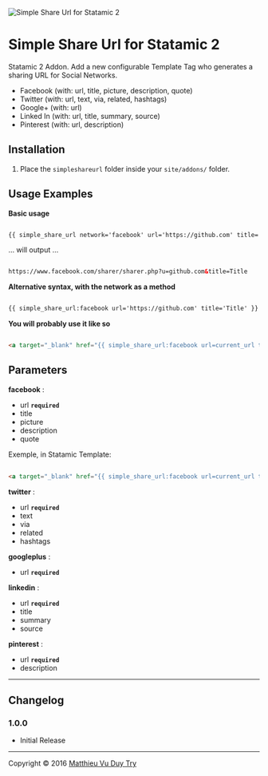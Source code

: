 ![Simple Share Url for Statamic 2](https://github.com/mvdt/statamic-simpleshareurl/raw/master/SimpleShareUrl/resources/banner.jpg)

# Simple Share Url for Statamic 2

Statamic 2 Addon. Add a new configurable Template Tag who generates a sharing URL for Social Networks.

* Facebook (with: url, title, picture, description, quote)
* Twitter (with: url, text, via, related, hashtags)
* Google+ (with: url)
* Linked In (with: url, title, summary, source)
* Pinterest (with: url, description)

## Installation

1. Place the `simpleshareurl` folder inside your `site/addons/` folder.

## Usage Examples

**Basic usage**

```html

{{ simple_share_url network='facebook' url='https://github.com' title='Title' }}

```

… will output …

```html

https://www.facebook.com/sharer/sharer.php?u=github.com&title=Title

```

**Alternative syntax, with the network as a method**

```html

{{ simple_share_url:facebook url='https://github.com' title='Title' }}

```

**You will probably use it like so**

```html

<a target="_blank" href="{{ simple_share_url:facebook url=current_url title=title }}">Share on Facebook</a>

```

## Parameters

**facebook** :

+ url **`required`**
+ title
+ picture
+ description
+ quote

Exemple, in Statamic Template:

```html
	
<a target="_blank" href="{{ simple_share_url:facebook url=current_url title=title picture=image_field|url description=description_field quote=quote_field }}">Share on Facebook</a>

```

**twitter** :

+ url **`required`**
+ text
+ via
+ related
+ hashtags

**googleplus** :

+ url **`required`**

**linkedin** :

+ url **`required`**
+ title
+ summary
+ source

**pinterest** :

+ url **`required`**
+ description

---

## Changelog

### 1.0.0

* Initial Release

---

Copyright © 2016 [Matthieu Vu Duy Try](http://olba-bureau.com)
